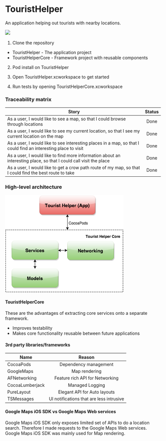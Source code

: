 # TouristHelper
An application helping out tourists with nearby locations.

![](readme_resources/Screencast_iOS.gif?raw=true)

1. Clone the repository

* TouristHelper - The application project
* TouristHelperCore - Framework project with reusable components

2. Pod install on TouristHelper

3. Open TouristHelper.xcworkspace to get started

4. Run tests by opening TouristHelperCore.xcworkspace

### Traceability matrix

| Story         | Status        |
| ------------- |:-------------:|
| As a user, I would like to see a map, so that I could browse through locations | Done
| As a user, I would like to see my current location, so that I see my current location on the map | Done
| As a user, I would like to see interesting places in a map, so that I could find an interesting place to visit | Done
| As a user, I would like to find more information about an interesting place, so that I could call visit the place | Done
| As a user, I would like to get a crow path route of my map, so that I could find the best route to take | Done

### High-level architecture

![](readme_resources/highlevel_architecture.png?raw=true)

#### TouristHelperCore

These are the advantages of extracting core services onto a separate framework.

* Improves testability
* Makes core functionality reusable between future applications

#### 3rd party libraries/frameworks

| Name         | Reason        |
| ------------- |:-------------:|
| CocoaPods | Dependency management
| GoogleMaps | Map rendering
| AFNetworking | Feature rich API for Networking
| CocoaLumberjack | Managed Logging
| PureLayout | Elegant API for Auto layouts
| TSMessages | UI notifications that are less intrusive

#### Google Maps iOS SDK vs Google Maps Web services

Google Maps iOS SDK only exposes limited set of APIs to do a location search. Therefore I made requests to the Google Maps Web services.
Google Maps iOS SDK was mainly used for Map rendering.